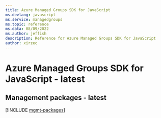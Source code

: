 ```yaml
---
title: Azure Managed Groups SDK for JavaScript
ms.devlang: javascript
ms.service: managedgroups
ms.topic: reference
ms.data: 08/09/2022
ms.author: jeffish
description: Reference for Azure Managed Groups SDK for JavaScript
author: xirzec
---
```

# Azure Managed Groups SDK for JavaScript - latest

## Management packages - latest
[!INCLUDE [mgmt-packages](managed-groups-mgmt-index.md)]